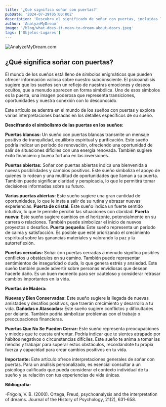 ```yaml
---
title: '¿Qué significa soñar con puertas?'
pubDate: '2024-07-29T05:00:00Z'
description: 'Descubra el significado de soñar con puertas, incluidas las interpretaciones de puertas blancas, abiertas, cerradas, de madera y que no se pueden cerrar.'
author: 'AnalyzeMyDream'
image: '/blog/what-does-it-mean-to-dream-about-doors.jpeg'
tags: ['Objetos-Lugares']
---
```


![AnalyzeMyDream.com](/blog/what-does-it-mean-to-dream-about-doors.jpeg)

## ¿Qué significa soñar con puertas?

El mundo de los sueños está lleno de símbolos enigmáticos que pueden ofrecer información valiosa sobre nuestro subconsciente. El psicoanálisis sugiere que los sueños son un reflejo de nuestras emociones y deseos ocultos, que a menudo aparecen en forma simbólica. Uno de esos símbolos es la puerta, una imagen poderosa que representa transiciones, oportunidades y nuestra conexión con lo desconocido.

Este artículo se adentra en el mundo de los sueños con puertas y explora varias interpretaciones basadas en los detalles específicos de su sueño.

**Descifrando el simbolismo de las puertas en los sueños:**

**Puertas blancas:** Un sueño con puertas blancas transmite un mensaje positivo de tranquilidad, equilibrio espiritual y purificación. Este sueño podría indicar un período de renovación, ofreciendo una oportunidad de salir de situaciones difíciles con una energía renovada. También sugiere éxito financiero y buena fortuna en las inversiones.

**Puertas abiertas:** Soñar con puertas abiertas indica una bienvenida a nuevas posibilidades y cambios positivos. Este sueño simboliza el apoyo de quienes lo rodean y una multitud de oportunidades que llaman a su puerta. También puede significar claridad y perspicacia, lo que le permitirá tomar decisiones informadas sobre su futuro.

**Varias puertas abiertas:** Este sueño sugiere una gran cantidad de oportunidades, lo que le insta a salir de su rutina y abrazar nuevas experiencias.
**Puerta de cristal:** Este sueño indica un fuerte sentido intuitivo, lo que le permite percibir las situaciones con claridad. 
**Puerta nueva:** Este sueño sugiere cambios en el horizonte, potencialmente en su carrera o relaciones. También puede simbolizar el inicio de nuevos proyectos o desafíos.
**Puerta pequeña:** Este sueño representa un período de calma y satisfacción. Es posible que esté priorizando el crecimiento espiritual sobre las ganancias materiales y valorando la paz y la autorreflexión.

**Puertas cerradas:** Soñar con puertas cerradas a menudo significa posibles conflictos u obstáculos en su camino. También puede representar sentimientos de inseguridad o duda, lo que genera estrés y ansiedad. Este sueño también puede advertir sobre personas envidiosas que desean hacerle daño. Es un buen momento para ser cauteloso y considerar retrasar cambios importantes en la vida. 

**Puertas de Madera:** 

**Nuevas y Bien Conservadas:** Este sueño sugiere la llegada de nuevas amistades y desafíos positivos, que traerán crecimiento y desarrollo a tu vida. 
**Dañadas o Atascadas:** Este sueño sugiere conflictos y dificultades por delante. También podría simbolizar problemas con el trabajo o preocupaciones financieras.

**Puertas Que No Se Pueden Cerrar:** Este sueño representa preocupaciones y miedos que te cuesta enfrentar. Podría indicar que te sientes atrapado por hábitos negativos o circunstancias difíciles. Este sueño te anima a tomar las riendas y trabajar para superar estos obstáculos, recordándote tu propia fuerza y ​​capacidad para crear cambios positivos en tu vida.

**Importante:** Este artículo ofrece interpretaciones generales de soñar con puertas. Para un análisis personalizado, es esencial consultar a un psicólogo calificado que pueda considerar el contexto individual de tu sueño y su relación con tus experiencias de vida únicas.

**Bibliografía:**

-Frígola, V. B. (2000). Ortega, Freud, psychoanalysis and the interpretation of dreams. Journal of the History of Psychology, 21(2), 631-658.